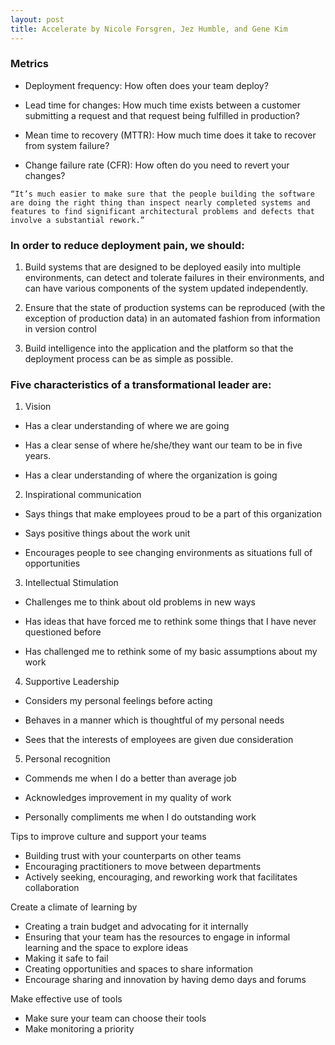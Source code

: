 ```yaml
---
layout: post
title: Accelerate by Nicole Forsgren, Jez Humble, and Gene Kim
---
```


### Metrics
- Deployment frequency: How often does your team deploy?

- Lead time for changes: How much time exists between a customer submitting a request and that request being fulfilled in production?

- Mean time to recovery (MTTR): How much time does it take to recover from system failure?

- Change failure rate (CFR): How often do you need to revert your changes?

```
“It’s much easier to make sure that the people building the software are doing the right thing than inspect nearly completed systems and features to find significant architectural problems and defects that involve a substantial rework.”
```

### In order to reduce deployment pain, we should:
1. Build systems that are designed to be deployed easily into multiple environments, can detect and tolerate failures in their environments, and can have various components of the system updated independently.

2. Ensure that the state of production systems can be reproduced (with the exception of production data) in an automated fashion from information in version control

3. Build intelligence into the application and the platform so that the deployment process can be as simple as possible.

### Five characteristics of a transformational leader are:

1. Vision

  - Has a clear understanding of where we are going

  - Has a clear sense of where he/she/they want our team to be in five years.

  - Has a clear understanding of where the organization is going

2. Inspirational communication

  - Says things that make employees proud to be a part of this organization

  - Says positive things about the work unit

  - Encourages people to see changing environments as situations full of opportunities

3. Intellectual Stimulation

  - Challenges me to think about old problems in new ways

  - Has ideas that have forced me to rethink some things that I have never questioned before

  - Has challenged me to rethink some of my basic assumptions about my work

4. Supportive Leadership

  - Considers my personal feelings before acting

  -  Behaves in a manner which is thoughtful of my personal needs

  - Sees that the interests of employees are given due consideration

5. Personal recognition

  - Commends me when I do a better than average job

  - Acknowledges improvement in my quality of work

  - Personally compliments me when I do outstanding work



Tips to improve culture and support your teams
- Building trust with your counterparts on other teams
- Encouraging practitioners to move between departments
- Actively seeking, encouraging, and reworking work that facilitates collaboration

Create a climate of learning by
- Creating a train budget and advocating for it internally
- Ensuring that your team has the resources to engage in informal learning and the space to explore ideas
- Making it safe to fail
- Creating opportunities and spaces to share information
- Encourage sharing and innovation by having demo days and forums

Make effective use of tools
- Make sure your team can choose their tools
- Make monitoring a priority
